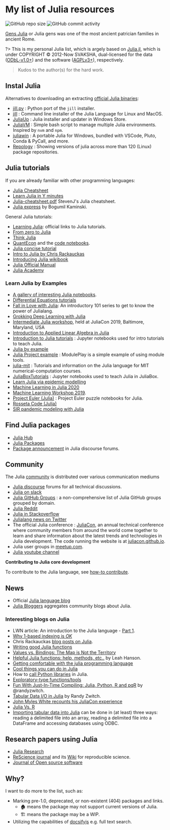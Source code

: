 # My list of Julia resources

![GitHub repo size](https://img.shields.io/github/repo-size/sosiristseng/GensJulia) ![GitHub commit activity](https://img.shields.io/github/commit-activity/m/sosiristseng/GensJulia)

[Gens Julia](https://en.wikipedia.org/wiki/Julia_gens) or Julia gens was one of the most ancient patrician families in ancient Rome.

?> This is my personal Julia list, which is argely based on [Julia.jl](https://github.com/svaksha/Julia.jl), which is under COPYRIGHT © 2012-Now SVAKSHA, dual-licensed for the data ([ODbL-v1.0+](https://opendatacommons.org/licenses/odbl/1-0/)) and the software ([AGPLv3+](http://www.gnu.org/licenses/agpl-3.0.en.html)), respectively. 
> Kudos to the author(s) for the hard work.

## Instal Julia

Alternatives to downloading an extracting [official Julia binaries](http://julialang.org/downloads/):

- [jill.py](https://github.com/johnnychen94/jill.py) : Python port of the `jill` installer.
- [jill](https://github.com/abelsiqueira/jill) :  Command line installer of the Julia Language for Linux and MacOS.
- [JuliaUp](https://github.com/JuliaLang/juliaup) : Julia installer and updater in Windows Store.
- [JuliaVM](https://github.com/pmargreff/juliavm) : Simple bash script to manage multiple Julia environments. Inspired by `nvm` and `npm`.
- [juliawin](https://github.com/heetbeet/juliawin) : A portable Julia for Windows, bundled with VSCode, Pluto, Conda & PyCall, and more.
- [Repology](https://repology.org/metapackage/julia/versions) : Showing versions of julia across more than 120 (Linux) package repositories.

## Julia tutorials  

If you are already familiar with other programming languages:

- [Julia Cheatsheet](https://juliadocs.github.io/Julia-Cheat-Sheet/)
- [Learn Julia in Y minutes](https://learnxinyminutes.com/docs/julia/)
- [Julia-cheatsheet.pdf](http://math.mit.edu/~stevenj/Julia-cheatsheet.pdf) StevenJ's Julia cheatsheet.
- [Julia express](http://bogumilkaminski.pl/files/julia_express.pdf) by Bogumil Kaminski.

General Julia tutorials:

- [Learning Julia](https://julialang.org/learning/): official links to Julia tutorials.
- [From zero to Julia](https://techytok.com/from-zero-to-julia/)
- [Think Julia](https://benlauwens.github.io/ThinkJulia.jl/latest/book.html)
- [QuantEcon](https://quantecon.org/quantecon-jl/) and the [code notebooks](https://github.com/QuantEcon/quantecon-notebooks-julia).
- [Julia concise tutorial](https://github.com/sylvaticus/juliatutorial)
- [Intro to Julia by Chris Rackauckas](https://ucidatascienceinitiative.github.io/IntroToJulia/)
- [Introducing Julia wikibook](https://en.wikibooks.org/wiki/Introducing_Julia)
- [Julia Official Manual](https://docs.julialang.org/en/v1/index.html)
- [Julia Academy](https://github.com/JuliaAcademy)

### Learn Julia by Examples

- [A gallery of interesting Julia notebooks](https://github.com/jupyter/jupyter/wiki/A-gallery-of-interesting-Jupyter-Notebooks#julia).
- [Differential Equations tutorials](https://tutorials.sciml.ai/)
- [Fall in Love with Julia](https://github.com/schlichtanders/fall-in-love-with-julia): An introductory 101 series to get to know the power of Julialang.
- [Grokking Deep Learning with Julia](https://github.com/deepaksuresh/Grokking-Deep-Learning-with-Julia)
- [Intermediate Julia workshop](https://github.com/dpsanders/intermediate_julia_2019), held at JuliaCon 2019, Baltimore, Maryland, USA
- [Introduction to Applied Linear Algebra in Julia](https://web.stanford.edu/~boyd/vmls/)
- [Introduction to Julia tutorials](https://github.com/xorJane/Introduction_to_Julia_tutorials) : Jupyter notebooks used for intro tutorials to teach Julia.
- [Julia by example](https://juliabyexample.helpmanual.io/)
- [Julia Project example](https://github.com/robbyriverside/ModulePlay) : ModulePlay is a simple example of using module tools.
- [julia-mit](https://github.com/stevengj/julia-mit) : Tutorials and information on the Julia language for MIT numerical-computation courses.
- [JuliaBoxTutorials](https://github.com/JuliaComputing/JuliaBoxTutorials) : Jupyter notebooks used to teach Julia in JuliaBox.
- [Learn Julia via epidemic modelling](https://github.com/dpsanders/LearnJulia2020)
- [Machine Learning in Julia 2020](https://github.com/ablaom/MachineLearningInJulia2020)
- [Machine Learning Workshop 2019](https://github.com/mbauman/MachineLearningWorkshop2019).
- [Project Euler (Julia)](https://github.com/heetbeet/project-euler-julia) : Project Euler puzzle notebooks for Julia.
- [Rosseta Code (Julia)](http://rosettacode.org/wiki/Category:Julia)
- [SIR pandemic modeling with Julia](https://github.com/epirecipes/sir-julia)


## Find Julia packages

- [Julia Hub][]
- [Julia Packages][]
- [Package announcement][] in Julia discourse forums.

[Julia.jl]: https://github.com/svaksha/Julia.jl
[Julia Hub]: https://juliahub.com/ui/index.html
[Julia Packages]: https://juliapackages.com
[Package announcement]: https://discourse.julialang.org/c/community/packages/47

## Community

The Julia [community](http://julialang.org/community/) is distributed over various communication mediums
- [Julia discourse](https://discourse.julialang.org/) forums for all technical discussions.
- [Julia on slack](https://join.slack.com/t/julialang/shared_invite/zt-nmal0i0x-LcYEtdnTameGsXmBzMzgog)
- [Julia GitHub Groups](https://julialang.org/community/organizations/) : a non-comprehensive list of Julia GitHub groups grouped by domain.
- [Julia Reddit](http://www.reddit.com/r/Julia/)
- [Julia in Stackoverflow](http://stackoverflow.com/questions/tagged/julia-lang)
- [Julialang news on Twitter](https://twitter.com/julialang_news)
- The official Julia conference : [JuliaCon](http://juliacon.org/), an annual technical conference where community members from around the world come together to learn and share information about the latest trends and technologies in Julia development. The code running the website is at [juliacon.github.io](https://github.com/JuliaCon/juliacon.github.io).
- Julia user groups in [meetup.com](https://www.meetup.com/topics/julia/).
- [Julia youtube channel](https://www.youtube.com/user/JuliaLanguage)

**Contributing to Julia core development**

To contribute to the Julia language, see [how-to contribute](https://github.com/JuliaLang/julia/blob/master/CONTRIBUTING.md).

## News

- Official [Julia language blog](http://julialang.org/blog/)
- [Julia Bloggers](https://www.juliabloggers.com) aggregates community blogs about Julia.

### Interesting blogs on Julia

- LWN article: An introduction to the Julia language - [Part 1](https://lwn.net/Articles/763626/).
- [Why 1-based indexing is *OK*](https://craftofcoding.wordpress.com/2017/03/12/why-1-based-indexing-is-ok/)
- Chris Rackauckas [blog posts on Julia](http://www.stochasticlifestyle.com/).
- [Writing good Julia functions](http://doodlingindata.com/2015/08/11/writing-good-julia-functions/)
- [Values vs. Bindings: The Map is Not the Territory](http://www.johnmyleswhite.com/notebook/2014/09/06/values-vs-bindings-the-map-is-not-the-territory/)
- [Helpful Julia functions: help, methods, etc..](http://blog.leahhanson.us/julia-helps.html) by Leah Hanson.
- [Getting comfortable with the julia programming language](http://assoc.tumblr.com/post/70484963303/getting-comfortable-with-the-julia-programming-language)
- [Cool things you can do in Julia](http://assoc.tumblr.com/post/71454527084/cool-things-you-can-do-in-julia)
- How to [call Python libraries](http://blog.leahhanson.us/julia-calling-python-calling-julia.html) in Julia.
- [Exploratory-type functions/tools](http://blog.leahhanson.us/julia-helps.html)
- [Fun With Just-In-Time Compiling: Julia, Python, R and pqR](http://randyzwitch.com/python-pypy-julia-r-pqr-jit-just-in-time-compiler/) by @randyzwitch.
- [Tabular Data I/O in Julia](http://www.r-bloggers.com/tabular-data-io-in-julia/) by Randy Zwitch.
- [John Myles White recounts his JuliaCon experience](http://www.johnmyleswhite.com/notebook/2014/06/30/my-experience-at-juliacon/)
- [Julia Vs. R](https://github.com/johnmyleswhite/JuliaVsR)
- [Importing tabular data into Julia](http://www.r-bloggers.com/tabular-data-io-in-julia/) can be done in (at least) three ways: reading a delimited file into an array, reading a delimited file into a DataFrame and accessing databases using ODBC.


## Research papers using Julia

- [Julia Research](https://julialang.org/research/)
- [ReScience journal](https://github.com/ReScience/ReScience) and its [Wiki](https://github.com/ReScience/ReScience/wiki) for reproducible science.
- [Journal of Open source software](https://joss.theoj.org)


## Why?

I want to do more to the list, such as:
- Marking pre-1.0, deprecated, or non-existent (404) packages and links.
  - 🏚️ means the package may not support current versions of Julia.
  - 🏗️ means the package may be a WIP.
- Utilizing the capabilities of [docsifyjs](https://docsify.js.org/) e.g. full text search.
